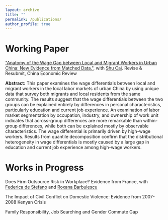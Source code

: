 ```yaml
---
layout: archive
title: ""
permalink: /publications/
author_profile: true
---
```


# Working Paper
["Anatomy of the Wage Gap between Local and Migrant Workers in Urban China: New Evidence from Matched Data."](https://papers.ssrn.com/sol3/papers.cfm?abstract_id=3933758), with [Shu Cai](http://www.caishu.org/). Revise & Resubmit, China Economic Review

**Abstract:** This paper examines the wage differentials between local and migrant workers in the local labor markets of urban China by using unique data that survey both migrants and local residents from the same community. The results suggest that the wage differentials between the two groups can be explained entirely by differences in personal characteristics, particularly education and current job experience. An examination of labor market segmentation by occupation, industry, and ownership of work unit indicates that across-group differences are more remarkable than within-group differences, while both can be explained mostly by observable characteristics. The wage differential is primarily driven by high-wage workers. Results from quantile decomposition confirm that the distributional heterogeneity in wage differentials is mostly caused by a large gap in education and current job experience among high-wage workers.

# Works in Progress

Does Firm Outsource Risk in Workplace? Evidence from France, with [Federica de Stefano](https://www.hec.edu/en/faculty-research/faculty-directory/faculty-member/destefano-federica) and [Roxana Barbulescu](https://www.hec.edu/en/faculty-research/faculty-directory/faculty-member/barbulescu-roxana)

The Impact of Civil Conflict on Domestic Violence: Evidence from 2007-2008 Kenyan Crisis

Family Responsibility, Job Searching and Gender Commute Gap
